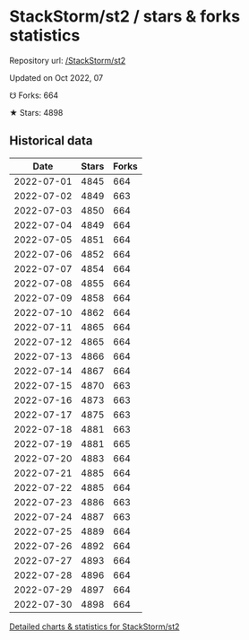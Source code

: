 # StackStorm/st2 / stars & forks statistics

Repository url: [/StackStorm/st2](https://github.com/StackStorm/st2)

Updated on Oct 2022, 07

☋ Forks: 664

★ Stars: 4898

## Historical data
| Date | Stars | Forks |
|------|-------|-------|
| 2022-07-01 | 4845 | 664 | 
| 2022-07-02 | 4849 | 663 | 
| 2022-07-03 | 4850 | 664 | 
| 2022-07-04 | 4849 | 664 | 
| 2022-07-05 | 4851 | 664 | 
| 2022-07-06 | 4852 | 664 | 
| 2022-07-07 | 4854 | 664 | 
| 2022-07-08 | 4855 | 664 | 
| 2022-07-09 | 4858 | 664 | 
| 2022-07-10 | 4862 | 664 | 
| 2022-07-11 | 4865 | 664 | 
| 2022-07-12 | 4865 | 664 | 
| 2022-07-13 | 4866 | 664 | 
| 2022-07-14 | 4867 | 664 | 
| 2022-07-15 | 4870 | 663 | 
| 2022-07-16 | 4873 | 663 | 
| 2022-07-17 | 4875 | 663 | 
| 2022-07-18 | 4881 | 663 | 
| 2022-07-19 | 4881 | 665 | 
| 2022-07-20 | 4883 | 664 | 
| 2022-07-21 | 4885 | 664 | 
| 2022-07-22 | 4885 | 664 | 
| 2022-07-23 | 4886 | 663 | 
| 2022-07-24 | 4887 | 663 | 
| 2022-07-25 | 4889 | 664 | 
| 2022-07-26 | 4892 | 664 | 
| 2022-07-27 | 4893 | 664 | 
| 2022-07-28 | 4896 | 664 | 
| 2022-07-29 | 4897 | 664 | 
| 2022-07-30 | 4898 | 664 | 


[Detailed charts & statistics for StackStorm/st2](https://reviewgithub.com/rep/StackStorm/st2)
